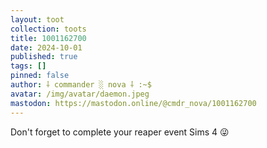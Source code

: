 ```yaml
---
layout: toot
collection: toots
title: 1001162700
date: 2024-10-01
published: true
tags: []
pinned: false
author: ⸸ commander ░ nova ⸸ :~$
avatar: /img/avatar/daemon.jpeg
mastodon: https://mastodon.online/@cmdr_nova/1001162700
---
```


Don't forget to complete your reaper event Sims 4 😜
